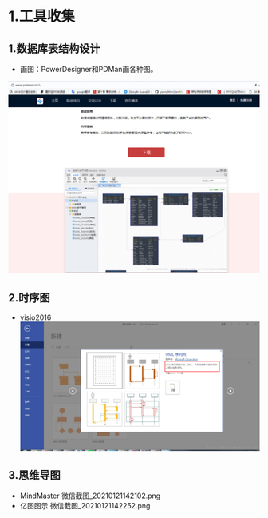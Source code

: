 # 1.工具收集

## 1.数据库表结构设计
* 画图：PowerDesigner和PDMan画各种图。

![](/static/image/微信截图_20200901100414.png)

## 2.时序图
* visio2016
![](/static/image/20180705101613508.png)

## 3.思维导图
* MindMaster
微信截图_20210121142102.png
* 亿图图示
微信截图_20210121142252.png
